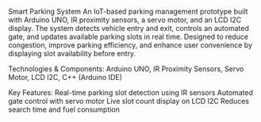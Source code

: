 Smart Parking System
An IoT-based parking management prototype built with Arduino UNO, IR proximity sensors, a servo motor, and an LCD I2C display. The system detects vehicle entry and exit, controls an automated gate, and updates available parking slots in real time. Designed to reduce congestion, improve parking efficiency, and enhance user convenience by displaying slot availability before entry.

Technologies & Components: Arduino UNO, IR Proximity Sensors, Servo Motor, LCD I2C, C++ (Arduino IDE)

Key Features:
Real-time parking slot detection using IR sensors
Automated gate control with servo motor
Live slot count display on LCD I2C
Reduces search time and fuel consumption
